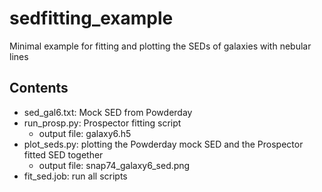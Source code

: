 # sedfitting_example
Minimal example for fitting and plotting the SEDs of galaxies with nebular lines

## Contents
- sed_gal6.txt: Mock SED from Powderday
- run_prosp.py: Prospector fitting script
  - output file: galaxy6.h5
- plot_seds.py: plotting the Powderday mock SED and the Prospector fitted SED together
  - output file: snap74_galaxy6_sed.png
- fit_sed.job: run all scripts
